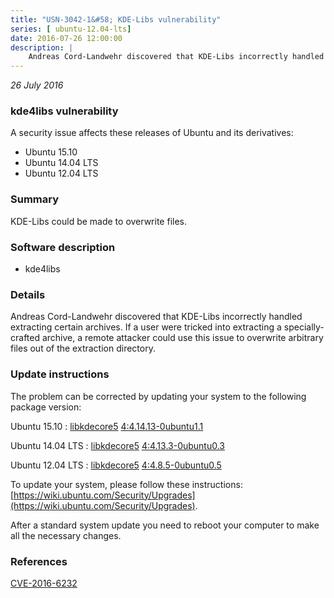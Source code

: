 ```yaml
---
title: "USN-3042-1&#58; KDE-Libs vulnerability"
series: [ ubuntu-12.04-lts]
date: 2016-07-26 12:00:00
description: |
    Andreas Cord-Landwehr discovered that KDE-Libs incorrectly handled extracting certain archives. If a user were tricked into extracting a specially-crafted archive, a remote attacker could use this issue to overwrite arbitrary files out of the extraction directory. 
--- 
```

 
 

*26 July 2016*

### kde4libs vulnerability

A security issue affects these releases of Ubuntu and its derivatives:

* Ubuntu 15.10
* Ubuntu 14.04 LTS
* Ubuntu 12.04 LTS

### Summary

KDE-Libs could be made to overwrite files. 

### Software description

* kde4libs 

### Details

Andreas Cord-Landwehr discovered that KDE-Libs incorrectly handled extracting certain archives. If a user were tricked into extracting a specially-crafted archive, a remote attacker could use this issue to overwrite arbitrary files out of the extraction directory. 

### Update instructions

The problem can be corrected by updating your system to the following package version:

Ubuntu 15.10
 : [libkdecore5](https://launchpad.net/ubuntu/+source/kde4libs) <span> [4:4.14.13-0ubuntu1.1](https://launchpad.net/ubuntu/+source/kde4libs/4:4.14.13-0ubuntu1.1) </span> 

Ubuntu 14.04 LTS
 : [libkdecore5](https://launchpad.net/ubuntu/+source/kde4libs) <span> [4:4.13.3-0ubuntu0.3](https://launchpad.net/ubuntu/+source/kde4libs/4:4.13.3-0ubuntu0.3) </span> 

Ubuntu 12.04 LTS
 : [libkdecore5](https://launchpad.net/ubuntu/+source/kde4libs) <span> [4:4.8.5-0ubuntu0.5](https://launchpad.net/ubuntu/+source/kde4libs/4:4.8.5-0ubuntu0.5) </span> 

To update your system, please follow these instructions: [https://wiki.ubuntu.com/Security/Upgrades](https://wiki.ubuntu.com/Security/Upgrades).

After a standard system update you need to reboot your computer to make all the necessary changes. 

### References

 
 [CVE-2016-6232](http://people.ubuntu.com/~ubuntu-security/cve/CVE-2016-6232)
 


